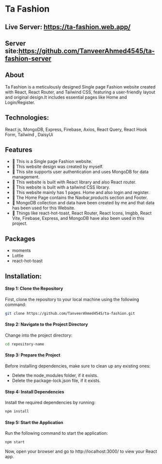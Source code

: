 # Ta Fashion

## Live Server: https://ta-fashion.web.app/

## Server site:https://github.com/TanveerAhmed4545/ta-fashion-server

## About

Ta Fashion is a meticulously designed Single page Fashion website created with React, React Router, and Tailwind CSS, featuring a user-friendly layout and original design.It includes essential pages like Home and Login/Register.

## Technologies:

React js, MongoDB, Express, Firebase, Axios, React Query, React Hook Form, Tailwind , DaisyUi

## Features

- 📝 This is a Single page Fashion website.
- 📝 This website design was created by myself.
- 📝 This site supports user authentication and uses MongoDB for data management.
- 📝 This website is built with React library and also React router.
- 📝 This website is built with a tailwind CSS library.
- 📝 This website mainly has 1 pages. Home and also login and register.
- 📝 The Home Page contains the Navbar,products section and Footer.
- 📝 MongoDB collection and data have been created by me and that data has been used for this Website.
- 📝 Things like react-hot-toast, React Router, React Icons, Imgbb, React Vite, Firebase, Express, and MongoDB have also been used in this project.

## Packages

- moments
- Lottie
- react-hot-toast

## Installation:

#### Step 1: Clone the Repository

First, clone the repository to your local machine using the following command:

```bash
git clone https://github.com/TanveerAhmed4545/ta-fashion.git
```

#### Step 2: Navigate to the Project Directory

Change into the project directory:

```bash
cd repository-name
```

#### Step 3: Prepare the Project

Before installing dependencies, make sure to clean up any existing ones:

- Delete the node_modules folder, if it exists.
- Delete the package-lock.json file, if it exists.

#### Step 4: Install Dependencies

Install the required dependencies by running:

```bash
npm install
```

#### Step 5: Start the Application

Run the following command to start the application:

```bash
npm start
```

Now, open your browser and go to http://localhost:3000/ to view your React app.
